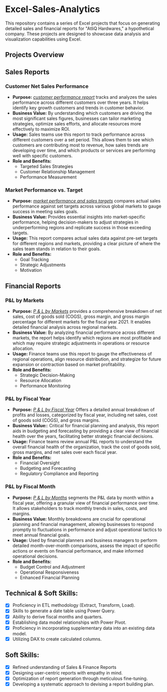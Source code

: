 # Excel-Sales-Analytics

This repository contains a series of Excel projects that focus on generating detailed sales and financial reports for "AtliQ Hardwares," a hypothetical company. These projects are designed to showcase data analysis and visualization capabilities using Excel.

## Projects Overview
## Sales Reports
### Customer Net Sales Performance

- **Purpose:** _[customer performance report](https://github.com/AarthiKan/Excel-Sales-Analytics/blob/main/Customer%20Performance%20Report.pdf)_ tracks and analyzes the sales performance across different customers over three years. It helps identify key growth customers and trends in customer behavior.
- **Business Value:** By understanding which customers are driving the most significant sales figures, businesses can tailor marketing strategies, optimize sales efforts, and allocate resources more effectively to maximize ROI.
- **Usage:** Sales teams use this report to track performance across different customers over a set period. This allows them to see which customers are contributing most to revenue, how sales trends are developing over time, and which products or services are performing well with specific customers.
- **Role and Benefits:**
    - Targeted Sales Strategies
    - Customer Relationship Management
    - Performance Measurement

### Market Performance vs. Target

- **Purpose:** _[market performance and sales targets](https://github.com/AarthiKan/Excel-Sales-Analytics/blob/main/Market%20Performance%20vs%20Target%20Report.pdf)_ compares actual sales performance against set targets across various global markets to gauge success in meeting sales goals.
- **Business Value:** Provides essential insights into market-specific performance, helping decision-makers to adjust strategies in underperforming regions and replicate success in those exceeding targets.
- **Usage:** This report compares actual sales data against pre-set targets for different regions and markets, providing a clear picture of where the sales team stands in relation to their goals.
- **Role and Benefits:**
    - Goal Tracking
    - Strategic Adjustments
    - Motivation
 
## Financial Reports

### P&L by Markets
- **Purpose:** _[P & L by Markets](https://github.com/AarthiKan/Excel-Sales-Analytics/blob/main/P%20%26%20L%20Statement%20by%20Markets.pdf)_ provides a comprehensive breakdown of net sales, cost of goods sold (COGS), gross margin, and gross margin percentage for different markets for the fiscal year 2021. It enables detailed financial analysis across regional markets.
- **Business Value:** By analyzing financial performance across different markets, the report helps identify which regions are most profitable and which may require strategic adjustments in operations or resource allocation.
- **Usage:** Finance teams use this report to gauge the effectiveness of regional operations, align resource distribution, and strategize for future expansion or contraction based on market profitability.
- **Role and Benefits:**
    - Strategic Decision-Making
    - Resource Allocation
    - Performance Monitoring
      
### P&L by Fiscal Year

- **Purpose:** _[P & L by Fiscal Year](https://github.com/AarthiKan/Excel-Sales-Analytics/blob/main/P%20%26%20L%20Statement%20by%20Fiscal%20Year.pdf)_ Offers a detailed annual breakdown of profits and losses, categorized by fiscal year, including net sales, cost of goods sold (COGS), and gross margins.
- **Business Value:**: Critical for financial planning and analysis, this report aids in budgeting and forecasting by providing a clear view of financial health over the years, facilitating better strategic financial decisions.
- **Usage:** Finance teams review annual P&L reports to understand the overall financial health of the organization, track the cost of goods sold, gross margins, and net sales over each fiscal year.
- **Role and Benefits:**
    - Financial Oversight
    - Budgeting and Forecasting
    - Regulatory Compliance and Reporting
      
### P&L by Fiscal Month
- **Purpose:** _[P & L by Months](https://github.com/AarthiKan/Excel-Sales-Analytics/blob/main/P%20%26%20L%20Statement%20by%20Months.pdf)_ segments the P&L data by month within a fiscal year, offering a granular view of financial performance over time. It allows stakeholders to track monthly trends in sales, costs, and margins.
- **Business Value:** Monthly breakdowns are crucial for operational planning and financial management, allowing businesses to respond promptly to fluctuations in performance and adjust operational tactics to meet annual financial goals.
- **Usage:** Used by financial planners and business managers to perform detailed month-over-month comparisons, assess the impact of specific actions or events on financial performance, and make informed operational decisions.
- **Role and Benefits:**
    - Budget Control and Adjustment
    - Operational Responsiveness
    - Enhanced Financial Planning

## Technical & Soft Skills:
- [x]	Proficiency in ETL methodology (Extract, Transform, Load).
- [x]	Skills to generate a date table using Power Query.
- [x]	Ability to derive fiscal months and quarters.
- [x]	Establishing data model relationships with Power Pivot.
- [x]	Proficiency in incorporating supplementary data into an existing data model.
- [x]	Utilizing DAX to create calculated columns.

## Soft Skills:
- [x]	Refined understanding of Sales & Finance Reports
- [x]	Designing user-centric reports with empathy in mind.
- [x]	Optimization of report generation through meticulous fine-tuning.
- [x]	Developing a systematic approach to devising a report building plan.
